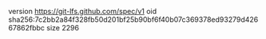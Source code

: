 version https://git-lfs.github.com/spec/v1
oid sha256:7c2bb2a84f328fb50d201bf25b90bf6f40b07c369378ed93279d42667862fbbc
size 2296
